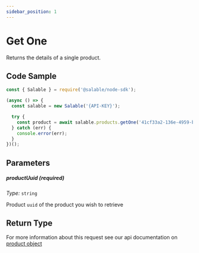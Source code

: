 ```yaml
---
sidebar_position: 1
---
```


# Get One

Returns the details of a single product.

## Code Sample

```typescript
const { Salable } = require('@salable/node-sdk');

(async () => {
  const salable = new Salable('{API-KEY}');

  try {
    const product = await salable.products.getOne('41cf33a2-136e-4959-b5c7-73889ab94eff');
  } catch (err) {
    console.error(err);
  }
})();
```

## Parameters

##### productUuid (_required_)

_Type:_ `string`

Product `uuid` of the product you wish to retrieve

## Return Type

For more information about this request see our api documentation on [product object](https://docs.salable.app/api#tag/Products/operation/getProductByUuid)
